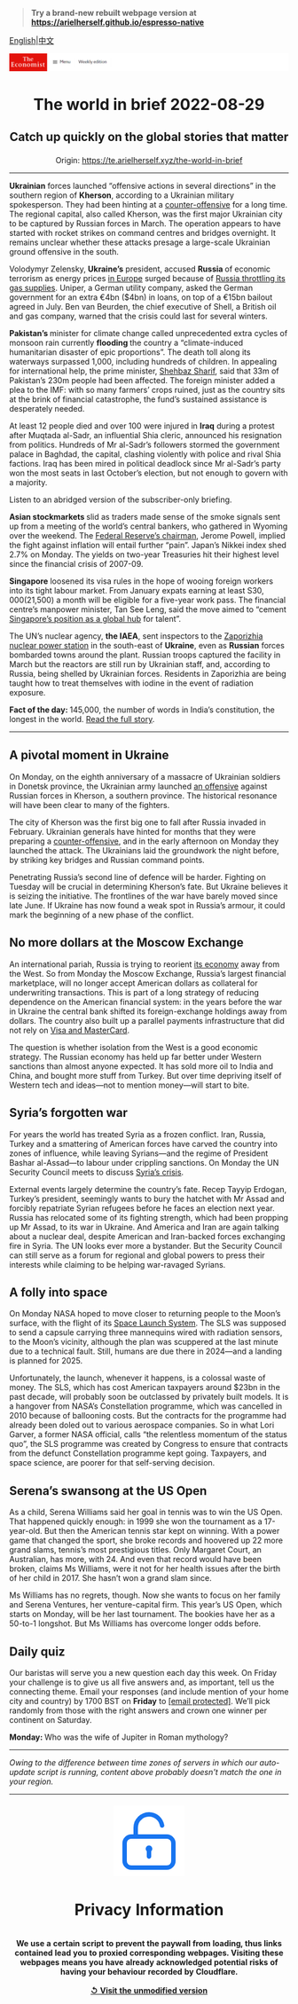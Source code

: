 > **Try a brand-new rebuilt webpage version at https://arielherself.github.io/espresso-native**

[English](https://github.com/arielherself/espresso/blob/main/README.md)|[中文](https://github-com.translate.goog/arielherself/espresso/blob/main/README.md?_x_tr_sl=en&_x_tr_tl=zh-CN&_x_tr_hl=zh-CN&_x_tr_pto=wapp)



![The Economist](menubar.png)

# <p align="center">The world in brief 2022-08-29</p>

## <p align="center">Catch up quickly on the global stories that matter</p>

<p align="center">Origin: <a href="https://te.arielherself.xyz/the-world-in-brief">https://te.arielherself.xyz/the-world-in-brief</a><hr>

<strong>Ukrainian</strong> forces launched “offensive actions in several directions” in the southern region of <strong>Kherson</strong>, according to a Ukrainian military spokesperson. They had been hinting at a [counter-offensive](https://te.arielherself.xyz/europe/2022/08/14/a-ukrainian-counter-offensive-in-kherson-faces-steep-odds) for a long time. The regional capital, also called Kherson, was the first major Ukrainian city to be captured by Russian forces in March. The operation appears to have started with rocket strikes on command centres and bridges overnight. It remains unclear whether these attacks presage a large-scale Ukrainian ground offensive in the south.

Volodymyr Zelensky, <strong>Ukraine’s</strong> president, accused <strong>Russia </strong>of economic terrorism as energy prices [in Europe](https://te.arielherself.xyz/business/2022/07/14/can-deutschland-ag-cope-with-the-russian-gas-shock) surged because of [Russia throttling its gas supplies](https://te.arielherself.xyz/europe/2022/07/11/europe-is-preparing-for-russian-gas-to-be-cut-off-this-winter). Uniper, a German utility company, asked the German government for an extra €4bn ($4bn) in loans, on top of a €15bn bailout agreed in July. Ben van Beurden, the chief executive of Shell, a British oil and gas company, warned that the crisis could last for several winters.

<strong>Pakistan’s </strong>minister for climate change called unprecedented extra cycles of monsoon rain currently <strong>flooding </strong>the country a “climate-induced humanitarian disaster of epic proportions”. The death toll along its waterways surpassed 1,000, including hundreds of children. In appealing for international help, the prime minister, [Shehbaz Sharif](https://te.arielherself.xyz/by-invitation/2022/08/13/pakistans-prime-minister-on-his-drive-to-modernise-the-country), said that 33m of Pakistan’s 230m people had been affected. The foreign minister added a plea to the IMF: with so many farmers’ crops ruined, just as the country sits at the brink of financial catastrophe, the fund’s sustained assistance is desperately needed.

At least 12 people died and over 100 were injured in <strong>Iraq</strong> during a protest after Muqtada al-Sadr, an influential Shia cleric, announced his resignation from politics. Hundreds of Mr al-Sadr’s followers stormed the government palace in Baghdad, the capital, clashing violently with police and rival Shia factions. Iraq has been mired in political deadlock since Mr al-Sadr’s party won the most seats in last October’s election, but not enough to govern with a majority.

Listen to an abridged version of the subscriber-only briefing.

<strong>Asian stockmarkets </strong>slid as traders made sense of the smoke signals sent up from a meeting of the world’s central bankers, who gathered in Wyoming over the weekend. The [Federal Reserve’s chairman](https://te.arielherself.xyz/finance-and-economics/2022/07/21/the-fed-put-morphs-into-a-fed-call), Jerome Powell, implied the fight against inflation will entail further “pain”. Japan’s Nikkei index shed 2.7% on Monday. The yields on two-year Treasuries hit their highest level since the financial crisis of 2007-09.

<strong>Singapore</strong> loosened its visa rules in the hope of wooing foreign workers into its tight labour market. From January expats earning at least S$30,000 ($21,500) a month will be eligible for a five-year work pass. The financial centre’s manpower minister, Tan See Leng, said the move aimed to “cement [Singapore’s position as a global hub](https://te.arielherself.xyz/finance-and-economics/2022/06/29/the-battle-between-asias-financial-centres-is-heating-up) for talent”.

The UN’s nuclear agency, <strong>the IAEA</strong>, sent inspectors to the [Zaporizhia nuclear power station](https://te.arielherself.xyz/the-economist-explains/2022/08/19/what-is-at-stake-at-ukraines-zaporizhia-nuclear-plant) in the south-east of <strong>Ukraine</strong>, even as <strong>Russian</strong> forces bombarded towns around the plant. Russian troops captured the facility in March but the reactors are still run by Ukrainian staff, and, according to Russia, being shelled by Ukrainian forces. Residents in Zaporizhia are being taught how to treat themselves with iodine in the event of radiation exposure.

<strong>Fact of the day: </strong>145,000, the number of words in India’s constitution, the longest in the world. [Read the full story](https://te.arielherself.xyz/international/2022/08/25/dictators-and-utopians-are-fond-of-fiddling-with-constitutions).

----------

## A pivotal moment in Ukraine

On Monday, on the eighth anniversary of a massacre of Ukrainian soldiers in Donetsk province, the Ukrainian army launched [an offensive](https://te.arielherself.xyz/europe/2022/08/29/ukraine-starts-a-push-to-recapture-kherson-a-crucial-russian-occupied-city) against Russian forces in Kherson, a southern province. The historical resonance will have been clear to many of the fighters.

The city of Kherson was the first big one to fall after Russia invaded in February. Ukrainian generals have hinted for months that they were preparing a [counter-offensive](https://te.arielherself.xyz/europe/2022/08/14/a-ukrainian-counter-offensive-in-kherson-faces-steep-odds), and in the early afternoon on Monday they launched the attack. The Ukrainians laid the groundwork the night before, by striking key bridges and Russian command points.

Penetrating Russia’s second line of defence will be harder. Fighting on Tuesday will be crucial in determining Kherson’s fate. But Ukraine believes it is seizing the initiative. The frontlines of the war have barely moved since late June. If Ukraine has now found a weak spot in Russia’s armour, it could mark the beginning of a new phase of the conflict.

## No more dollars at the Moscow Exchange

An international pariah, Russia is trying to reorient [its economy](https://te.arielherself.xyz/finance-and-economics/2022/03/05/vladimir-putins-fortress-russia-is-crumbling) away from the West. So from Monday the Moscow Exchange, Russia’s largest financial marketplace, will no longer accept American dollars as collateral for underwriting transactions. This is part of a long strategy of reducing dependence on the American financial system: in the years before the war in Ukraine the central bank shifted its foreign-exchange holdings away from dollars. The country also built up a parallel payments infrastructure that did not rely on [Visa and MasterCard](https://te.arielherself.xyz/finance-and-economics/2022/08/17/can-the-visa-mastercard-duopoly-be-broken).

The question is whether isolation from the West is a good economic strategy. The Russian economy has held up far better under Western sanctions than almost anyone expected. It has sold more oil to India and China, and bought more stuff from Turkey. But over time depriving itself of Western tech and ideas—not to mention money—will start to bite.

## Syria’s forgotten war

For years the world has treated Syria as a frozen conflict. Iran, Russia, Turkey and a smattering of American forces have carved the country into zones of influence, while leaving Syrians—and the regime of President Bashar al-Assad—to labour under crippling sanctions. On Monday the UN Security Council meets to discuss [Syria’s crisis](https://te.arielherself.xyz/middle-east-and-africa/2022/06/16/bashar-al-assad-is-hollowing-out-syrias-ravaged-state).

External events largely determine the country’s fate. Recep Tayyip Erdogan, Turkey’s president, seemingly wants to bury the hatchet with Mr Assad and forcibly repatriate Syrian refugees before he faces an election next year. Russia has relocated some of its fighting strength, which had been propping up Mr Assad, to its war in Ukraine. And America and Iran are again talking about a nuclear deal, despite American and Iran-backed forces exchanging fire in Syria. The UN looks ever more a bystander. But the Security Council can still serve as a forum for regional and global powers to press their interests while claiming to be helping war-ravaged Syrians. 

## A folly into space

On Monday NASA hoped to move closer to returning people to the Moon’s surface, with the flight of its [Space Launch System](https://te.arielherself.xyz/science-and-technology/2022/08/24/nasas-space-launch-system-is-yesterdays-rocket). The SLS was supposed to send a capsule carrying three mannequins wired with radiation sensors, to the Moon’s vicinity, although the plan was scuppered at the last minute due to a technical fault. Still, humans are due there in 2024—and a landing is planned for 2025.

Unfortunately, the launch, whenever it happens, is a colossal waste of money. The SLS, which has cost American taxpayers around $23bn in the past decade, will probably soon be outclassed by privately built models. It is a hangover from NASA’s Constellation programme, which was cancelled in 2010 because of ballooning costs. But the contracts for the programme had already been doled out to various aerospace companies. So in what Lori Garver, a former NASA official, calls “the relentless momentum of the status quo”, the SLS programme was created by Congress to ensure that contracts from the defunct Constellation programme kept going. Taxpayers, and space science, are poorer for that self-serving decision.

## Serena’s swansong at the US Open

As a child, Serena Williams said her goal in tennis was to win the US Open. That happened quickly enough: in 1999 she won the tournament as a 17-year-old. But then the American tennis star kept on winning. With a power game that changed the sport, she broke records and hoovered up 22 more grand slams, tennis’s most prestigious titles. Only Margaret Court, an Australian, has more, with 24. And even that record would have been broken, claims Ms Williams, were it not for her health issues after the birth of her child in 2017. She hasn’t won a grand slam since.

Ms Williams has no regrets, though. Now she wants to focus on her family and Serena Ventures, her venture-capital firm. This year’s US Open, which starts on Monday, will be her last tournament. The bookies have her as a 50-to-1 longshot. But Ms Williams has overcome longer odds before.

## Daily quiz

Our baristas will serve you a new question each day this week. On Friday your challenge is to give us all five answers and, as important, tell us the connecting theme. Email your responses (and include mention of your home city and country) by 1700 BST on <strong>Friday</strong> to [<span class="__cf_email__" data-cfemail="2c7d594556695f5c5e495f5f436c494f43424341455f58024f4341">[email&#160;protected]</span>](https://mail.google.com/mail/?view=cm&amp;fs=1&amp;tf=1&amp;to=QuizEspresso@te.arielherself.xyz). We’ll pick randomly from those with the right answers and crown one winner per continent on Saturday.

<strong>Monday: </strong>Who was the wife of Jupiter in Roman mythology?

----------

*Owing to the difference between time zones of servers in which our auto-update script is running, content above probably doesn't match the one in your region.*

|<br><div align="center"><img src="unlock.png" /><h1>Privacy Information</h1></div></br>We use a certain script to prevent the paywall from loading, thus links contained lead you to proxied corresponding webpages. Visiting these webpages means you have already acknowledged potential risks of having your behaviour recorded by Cloudflare.<br><br>[&#x21BA; Visit the unmodified version](README.raw.md)<br><br>|
|-----|
